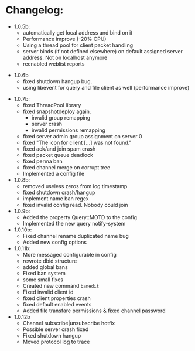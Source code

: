 # Changelog:
* 1.0.5b:
    - automatically get local address and bind on it
    - Performance improve (-20% CPU)
    - Using a thread pool for client packet handling
    - server binds (if not defined elsewhere) on default assigned server address. Not on localhost anymore
    - reenabled weblist reports
- 1.0.6b
    - fixed shutdown hangup bug.
    - using libevent for query and file client as well (performance improve)
* 1.0.7b:
    - fixed ThreadPool library
    - fixed snapshotdeploy again.
        - invalid group remapping
        - server crash
        - invalid permissions remapping
    - fixed server admin group assignment on server 0
    - fixed "The icon for client [...] was not found."
    - fixed ack/and join spam crash
    - fixed packet queue deadlock
    - fixed perma ban
    - fixed channel merge on corrupt tree
    - Implemented a config file
* 1.0.8b:
    - removed useless zeros from log timestamp
    - fixed shutdown crash/hangup
    - implement name ban regex
    - fixed invalid config read. Nobody could join
* 1.0.9b:
    - Added the property Query::MOTD to the config
    - Implemented the new query notify-system
* 1.0.10b:
    - Fixed channel rename duplicated name bug
    - Added new config options
* 1.0.11b:
    - More messaged configurable in config
    - rewrote dbid structure
    - added global bans
    - Fixed ban system
    - some small fixes
    - Created new command `banedit`
    - Fixed invalid client id
    - fixed client properties crash
    - fixed default enabled events
    - Added file transfare permissions & fixed channel password
* 1.0.12b
    - Channel subscribe|unsubscribe hotfix
    - Possible server crash fixed
    - Fixed shutdown hangup
    - Moved protocol log to trace
